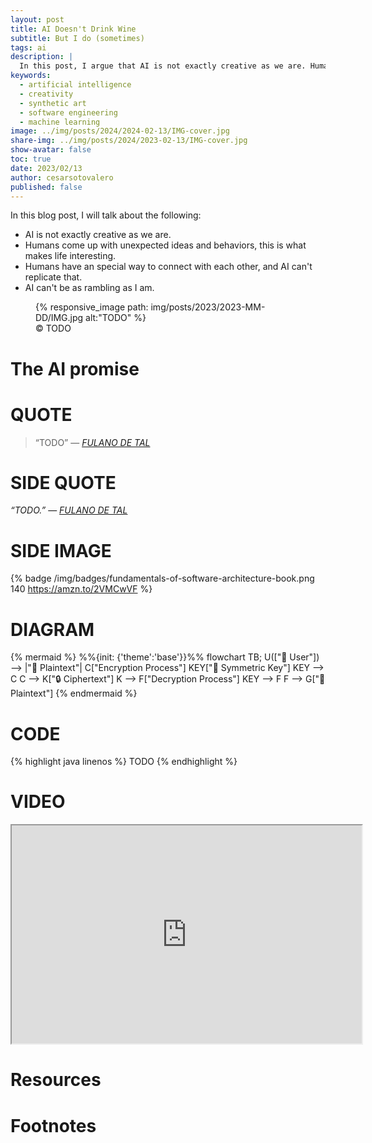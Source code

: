 ```yaml
---
layout: post
title: AI Doesn't Drink Wine
subtitle: But I do (sometimes)
tags: ai
description: |
  In this post, I argue that AI is not exactly creative as we are. Humans come up with unexpected ideas and behaviors, this is what makes life interesting. Humans have an special way to connect with each other, and AI can't replicate that. AI can't drink wine, but I do (sometimes).
keywords:
  - artificial intelligence
  - creativity
  - synthetic art
  - software engineering
  - machine learning
image: ../img/posts/2024/2024-02-13/IMG-cover.jpg
share-img: ../img/posts/2024/2023-02-13/IMG-cover.jpg
show-avatar: false
toc: true
date: 2023/02/13
author: cesarsotovalero
published: false
---
```


[//]: # (My writing process:)
[//]: # (I start with 3 questions at the top:)
[//]: # (- What problem am I solving?)
[//]: # (- What are the benefits of solving it?)
[//]: # (- What emotion am I generating?)
[//]: # (From these questions, I create:)
[//]: # (- At least 5 headlines)
[//]: # (- The bullet point summary)
[//]: # (Then I fill in the details.)


In this blog post, I will talk about the following:
- AI is not exactly creative as we are.
- Humans come up with unexpected ideas and behaviors, this is what makes life interesting.
- Humans have an special way to connect with each other, and AI can't replicate that.
- AI can't be as rambling as I am.

<figure class="jb_picture">
  {% responsive_image path: img/posts/2023/2023-MM-DD/IMG.jpg alt:"TODO" %}
  <figcaption class="stroke"> 
    &#169; TODO
  </figcaption>
</figure>

[//]: # (======================================================================================)

# The AI promise


# QUOTE

> “TODO”
> ― <cite><a href="URL">FULANO DE TAL</a></cite>

# SIDE QUOTE

<aside class="quote">
    <em>“TODO.”</em> 
    ― <cite><a href="URL">FULANO DE TAL</a></cite>
</aside>

# SIDE IMAGE

{% badge /img/badges/fundamentals-of-software-architecture-book.png 140 https://amzn.to/2VMCwVF %}

# DIAGRAM

[//]: # (see https://mermaid-js.github.io)
{% mermaid %}
%%{init: {'theme':'base'}}%%
flowchart TB;
U(["👩 User"]) --> |"📒 Plaintext"| C["Encryption Process"]
KEY["🔑 Symmetric Key"]
KEY --> C
C --> K["🔒 Ciphertext"]
K --> F["Decryption Process"]
KEY --> F
F --> G["📒 Plaintext"]
{% endmermaid %}

# CODE

{% highlight java linenos %}
TODO
{% endhighlight %}

# VIDEO

<div class="container-youtube">
  <iframe width="560" height="349" src="https://www.youtube.com/embed/IrFS2e-4gqU" title="YouTube video player" frameborder="1" allow="accelerometer; autoplay; clipboard-write; encrypted-media; gyroscope; picture-in-picture" allowfullscreen></iframe>
</div>

# Resources

# Footnotes



